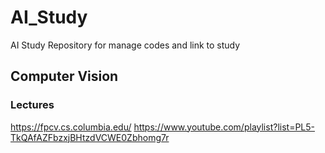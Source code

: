 # AI_Study
AI Study Repository for manage codes and link to study



## Computer Vision

### Lectures
https://fpcv.cs.columbia.edu/
https://www.youtube.com/playlist?list=PL5-TkQAfAZFbzxjBHtzdVCWE0Zbhomg7r
